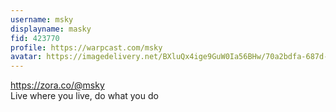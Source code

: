 ```yaml
---
username: msky
displayname: masky
fid: 423770
profile: https://warpcast.com/msky
avatar: https://imagedelivery.net/BXluQx4ige9GuW0Ia56BHw/70a2bdfa-687d-446d-ab22-565d8266ee00/original
---
```

https://zora.co/@msky  
Live where you live, do what you do  
